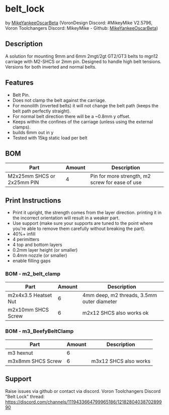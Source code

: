 # belt_lock
by [MikeYankeeOscarBeta](https://github.com/MikeYankeeOscarBeta/) (VoronDesign Discord: #MikeyMike V2.5796, Voron Toolchangers Discord: MikeyMike - Github: [MikeYankeeOscarBeta](https://github.com/MikeYankeeOscarBeta/StealthChanger))

## Description
A solution for mounting 9mm and 6mm 2mgt/2gt GT2/GT3 belts to mgn12 carriage with M2-SHCS or 2mm pin. Designed to handle high belt tensions.
Versions for both inverted and normal belts.

## Features
- Belt Pin.
- Does not clamp the belt against the carriage.
- For monolith (inverted belts) it will not change the belt path (keeps the belt path perfectly straight).
- For normal belt direction there will be a ~0.8mm y offset.
- Keeps within the confines of the carriage (unless using the external clamps).
- builds 6mm out in y
- Tested with 15kg static load per belt

## BOM
| Part                        | Amount    | Description                                                      |
|-----------------------------|-----------|------------------------------------------------------------------|
| M2x25mm SHCS or 2x25mm PIN  | 4         |  Pin for more strength, m2 screw for ease of use                 |

## Print Instructions
- Print it upright, the strength comes from the layer direction. printing it in the incorrect orientation will result in a weaker part.  
- Use support (make sure your supports are tuned to the point where you're able to remove them carefully without breaking the part).  
- 40%+ infill  
- 4 perimitters  
- 4 top and bottom layers  
- 0.2mm layer height  (or smaller)
- 0.4mm nozzle (or smaller)
- enable filling gaps


### BOM - m2_belt_clamp
| Part                        | Amount    | Description                                                      |
|-----------------------------|-----------|------------------------------------------------------------------|
| m2x4x3.5 Heatset Nut         | 6        |  4mm deep, m2 threads, 3.5mm outer diameter                      |
| m2x10mm SHCS Screw           | 6        |  m2x12 SHCS also works ok                                        |

### BOM - m3_BeefyBeltClamp
| Part                        | Amount    | Description                                                      |
|-----------------------------|-----------|------------------------------------------------------------------|
| m3 hexnut                   | 6        |                                                                   |
| m3x8mm SHCS Screw           | 6        | m3x12 SHCS also works                                             |

## Support
Raise issues via github or contact via discord.
Voron Toolchangers Discord "Belt Lock" thread: https://discord.com/channels/1119433664799965186/1218280403870289990